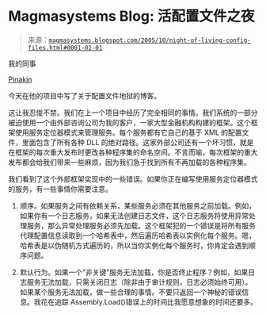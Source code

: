 <!--yml

分类：未分类

date: 2024-05-18 05:24:22

-->

# Magmasystems Blog: 活配置文件之夜

> 来源：[`magmasystems.blogspot.com/2005/10/night-of-living-config-files.html#0001-01-01`](http://magmasystems.blogspot.com/2005/10/night-of-living-config-files.html#0001-01-01)

我的同事

[Pinakin](http://pinakin-uk.blogspot.com)

今天在他的项目中写了关于配置文件地狱的博客。

这让我忍俊不禁。我们在上一个项目中经历了完全相同的事情。我们系统的一部分被迫使用一个由外部咨询公司为我的客户，一家大型金融机构构建的框架。这个框架使用服务定位器模式来管理服务。每个服务都有它自己的基于 XML 的配置文件，里面包含了所有各种 DLL 的绝对路径。这家外部公司还有一个坏习惯，就是在框架的每次重大发布时更改各种程序集的命名空间。不言而喻，每次框架的重大发布都会给我们带来一些麻烦，因为我们急于找到所有不再加载的各种程序集。

我们看到了这个外部框架实现中的一些错误。如果你正在编写使用服务定位器模式的服务，有一些事情你需要注意。

1) 顺序。如果服务之间有依赖关系，某些服务必须在其他服务之前加载。例如，如果你有一个日志服务，如果无法创建日志文件，这个日志服务将使用异常处理服务，那么异常处理服务必须先加载。这个框架犯的一个错误是将所有服务代理配置信息读取到一个哈希表中，然后遍历哈希表以实例化每个服务。嗯，哈希表是以伪随机方式遍历的，所以当你实例化每个服务时，你肯定会遇到顺序问题。

2) 默认行为。如果一个“非关键”服务无法加载，你是否终止程序？例如，如果日志服务无法加载，只需关闭日志（除非由于审计规则，日志必须始终可用）。如果某个服务无法加载，做一些合理的事情。不要只返回一个神秘的错误信息。我花在追踪 Assembly.Load()错误上的时间比我愿意想象的时间还要多。
